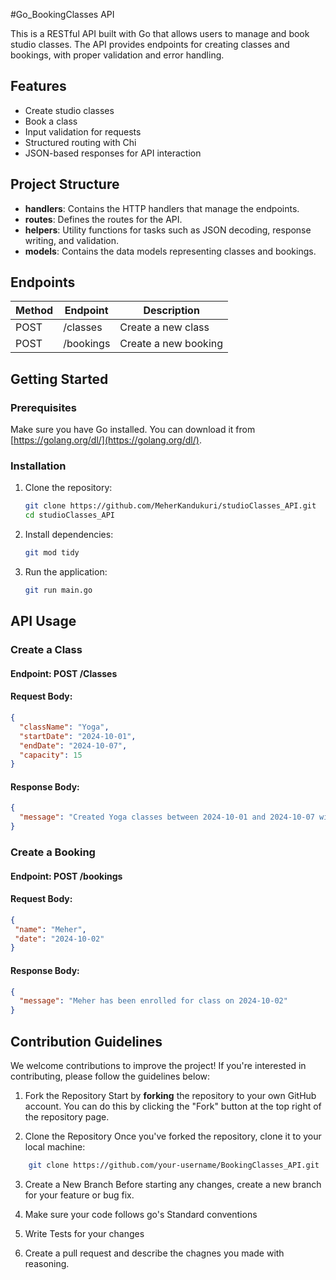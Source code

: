 #Go_BookingClasses API

This is a RESTful API built with Go that allows users to manage and book studio classes. The API provides endpoints for creating classes and bookings, with proper validation and error handling. 

## Features

- Create studio classes
- Book a class
- Input validation for requests
- Structured routing with Chi
- JSON-based responses for API interaction

## Project Structure

- **handlers**: Contains the HTTP handlers that manage the endpoints.
- **routes**: Defines the routes for the API.
- **helpers**: Utility functions for tasks such as JSON decoding, response writing, and validation.
- **models**: Contains the data models representing classes and bookings.

## Endpoints

| Method | Endpoint      | Description                     |
|--------|---------------|---------------------------------|
| POST   | /classes      | Create a new class              |
| POST   | /bookings     | Create a new booking            |

## Getting Started

### Prerequisites

Make sure you have Go installed. You can download it from [https://golang.org/dl/](https://golang.org/dl/).

### Installation

1. Clone the repository:

   ```bash
   git clone https://github.com/MeherKandukuri/studioClasses_API.git
   cd studioClasses_API

2. Install dependencies:

    ```bash
    git mod tidy

3. Run the application:

    ```bash
    git run main.go

## API Usage

### Create a Class

#### Endpoint: POST /Classes

#### Request Body:
```json
{
  "className": "Yoga",
  "startDate": "2024-10-01",
  "endDate": "2024-10-07",
  "capacity": 15
}
```

#### Response Body:
```json
{
  "message": "Created Yoga classes between 2024-10-01 and 2024-10-07 with Capacity: 15"
}
```


### Create a Booking

#### Endpoint: POST /bookings

#### Request Body:
```json
{
 "name": "Meher",
 "date": "2024-10-02"
}
```

#### Response Body:
```json
{
  "message": "Meher has been enrolled for class on 2024-10-02"
}
```
## Contribution Guidelines

We welcome contributions to improve the project! If you're interested in contributing, please follow the guidelines below:

1. Fork the Repository
Start by **forking** the repository to your own GitHub account. You can do this by clicking the "Fork" button at the top right of the repository page.

2. Clone the Repository
Once you've forked the repository, clone it to your local machine:

```bash
    git clone https://github.com/your-username/BookingClasses_API.git
```

3. Create a New Branch
Before starting any changes, create a new branch for your feature or bug fix.

4. Make sure your code follows go's  Standard conventions

5. Write Tests for your changes

6. Create a pull request and describe the chagnes you made with reasoning.





